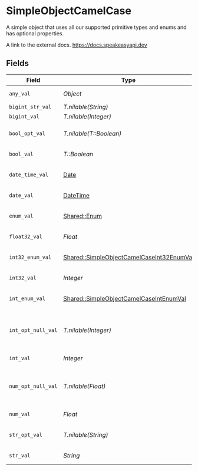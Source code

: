 # SimpleObjectCamelCase

A simple object that uses all our supported primitive types and enums and has optional properties.

A link to the external docs.
<https://docs.speakeasyapi.dev>


## Fields

| Field                                                                                                 | Type                                                                                                  | Required                                                                                              | Description                                                                                           | Example                                                                                               |
| ----------------------------------------------------------------------------------------------------- | ----------------------------------------------------------------------------------------------------- | ----------------------------------------------------------------------------------------------------- | ----------------------------------------------------------------------------------------------------- | ----------------------------------------------------------------------------------------------------- |
| `any_val`                                                                                             | *Object*                                                                                              | :heavy_check_mark:                                                                                    | An any property.                                                                                      |                                                                                                       |
| `bigint_str_val`                                                                                      | *T.nilable(String)*                                                                                   | :heavy_minus_sign:                                                                                    | N/A                                                                                                   |                                                                                                       |
| `bigint_val`                                                                                          | *T.nilable(Integer)*                                                                                  | :heavy_minus_sign:                                                                                    | N/A                                                                                                   |                                                                                                       |
| `bool_opt_val`                                                                                        | *T.nilable(T::Boolean)*                                                                               | :heavy_minus_sign:                                                                                    | An optional boolean property.                                                                         | true                                                                                                  |
| `bool_val`                                                                                            | *T::Boolean*                                                                                          | :heavy_check_mark:                                                                                    | A boolean property.                                                                                   | true                                                                                                  |
| `date_time_val`                                                                                       | [Date](https://ruby-doc.org/stdlib-2.6.1/libdoc/date/rdoc/Date.html)                                  | :heavy_check_mark:                                                                                    | A date-time property.                                                                                 | 2020-01-01T00:00:00Z                                                                                  |
| `date_val`                                                                                            | [DateTime](https://ruby-doc.org/stdlib-2.6.1/libdoc/date/rdoc/DateTime.html)                          | :heavy_check_mark:                                                                                    | A date property.                                                                                      | 2020-01-01                                                                                            |
| `enum_val`                                                                                            | [Shared::Enum](../../models/shared/enum.md)                                                           | :heavy_check_mark:                                                                                    | An string based enum                                                                                  | two                                                                                                   |
| `float32_val`                                                                                         | *Float*                                                                                               | :heavy_check_mark:                                                                                    | A float32 property.                                                                                   | 2.2222222                                                                                             |
| `int32_enum_val`                                                                                      | [Shared::SimpleObjectCamelCaseInt32EnumVal](../../models/shared/simpleobjectcamelcaseint32enumval.md) | :heavy_check_mark:                                                                                    | An int32 enum property.                                                                               | 69                                                                                                    |
| `int32_val`                                                                                           | *Integer*                                                                                             | :heavy_check_mark:                                                                                    | An int32 property.                                                                                    | 1                                                                                                     |
| `int_enum_val`                                                                                        | [Shared::SimpleObjectCamelCaseIntEnumVal](../../models/shared/simpleobjectcamelcaseintenumval.md)     | :heavy_check_mark:                                                                                    | An integer enum property.                                                                             | 3                                                                                                     |
| `int_opt_null_val`                                                                                    | *T.nilable(Integer)*                                                                                  | :heavy_minus_sign:                                                                                    | An optional integer property will be null for tests.                                                  | 999999                                                                                                |
| `int_val`                                                                                             | *Integer*                                                                                             | :heavy_check_mark:                                                                                    | An integer property.                                                                                  | 999999                                                                                                |
| `num_opt_null_val`                                                                                    | *T.nilable(Float)*                                                                                    | :heavy_minus_sign:                                                                                    | An optional number property will be null for tests.                                                   | 1.1                                                                                                   |
| `num_val`                                                                                             | *Float*                                                                                               | :heavy_check_mark:                                                                                    | A number property.                                                                                    | 1.1                                                                                                   |
| `str_opt_val`                                                                                         | *T.nilable(String)*                                                                                   | :heavy_minus_sign:                                                                                    | An optional string property.                                                                          | optional example                                                                                      |
| `str_val`                                                                                             | *String*                                                                                              | :heavy_check_mark:                                                                                    | A string property.                                                                                    | example                                                                                               |